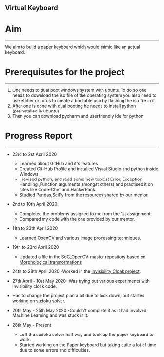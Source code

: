 ## Virtual Keyboard


# Aim
---
We aim to build a paper keyboard which would mimic like an actual keyboard.

# Prerequisutes for the project
---
1. One needs to dual boot windows system with ubuntu
   To do so one needs to download the iso file of the operating system
   you also need to use etcher or rufus to create a bootable usb by flashing the iso file in it
2. After one is done with dual booting he needs to install python (preinstalled in ubuntu)
3. Then you can download pycharm and userfriendly ide for python


# Progress Report
---

* 23rd to 2st April 2020
  - Learned about GitHub and it's features
  - Created Git-Hub Profile and installed Visual Studio and python inside Windows.
  - I revised [python](https://www.learnpython.org/), and read some new topics( Error, Exception Handling ,Function arguments amongst others) and practised it on sites like Code-Chef and HackerRank.
  - Studied Pandas,SciPy from the resources shared by our mentor.

* 2nd to 10th April 2020
  - Completed the problems assigned to me from the 1st assignment.
  - Compared my code with the one provided by our mentor.
  
* 11th to 23th April 2020
  - Learned [OpenCV](https://www.youtube.com/watch?v=kdLM6AOd2vc&list=PLS1QulWo1RIa7D1O6skqDQ-JZ1GGHKK-K) and various image processing techniques.
  
* 19th to 23rd April 2020 
  - Updated a file in the SoC_OpenCV-master repository based on [Morphological transformations](https://github.com/MananKGarg/SOC_20_Virtual_Keyboard/blob/master/SoC_OpenCV-master/17.%20(Bitthal)Morphological%20Transformations.md)
 
* 24th to 28th April 2020
  -Worked in the [Invisibility Cloak project](https://github.com/MananKGarg/SOC_20_Virtual_Keyboard/blob/master/Invisibility%20Cloak/Bitthal.md).
    
* 27th April - 10st May 2020
  -Was trying out various experiments with invisibility cloak code.
  
* Had to change the project plan a bit due to lock down, but started working on sudoku solver.

* 20th May - 25th May 2020
  -Couldn't complete it as it had involved Machine Learning and was stuck in it.
  
  
* 28th May - Present
  - Left the sudoku solver half way and took up the paper keyboard to work.
  - Started working on the Paper keyboard but taking quite a lot of time due to some errors and difficulties. 
